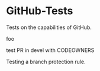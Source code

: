 # GitHub-Tests
Tests on the capabilities of GitHub.

foo

test PR in devel with CODEOWNERS

Testing a branch protection rule.
